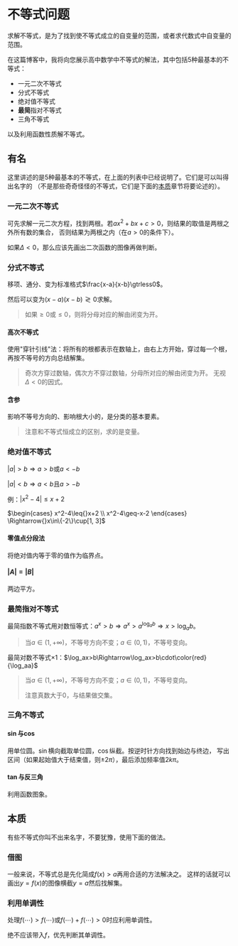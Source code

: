 # 不等式问题
求解不等式，是为了找到使不等式成立的自变量的范围，或者求代数式中自变量的范围。

在这篇博客中，我将向您展示高中数学中不等式的解法，其中包括5种最基本的不等式：

- 一元二次不等式
- 分式不等式
- 绝对值不等式
- **最简**指对不等式
- 三角不等式

以及利用函数性质解不等式。

## 有名
这里讲述的是5种最基本的不等式，在上面的列表中已经说明了。它们是可以叫得出名字的
（不是那些奇奇怪怪的不等式，它们是下面的[本质](#本质)章节将要论述的）。

### 一元二次不等式
可先求解一元二次方程，找到两根。若$ax^2+bx+c>0$，则结果的取值是两根之外所有数的集合，
否则结果为两根之内（在$a>0$的条件下）。

如果$\Delta<0$，那么应该先画出二次函数的图像再做判断。

### 分式不等式
移项、通分、变为标准格式$\frac{x-a}{x-b}\gtrless0$。

然后可以变为$(x-a)(x-b)\gtrless0$求解。
> 如果$\geq0$或$\leq0$，则将分母对应的解由闭变为开。

#### 高次不等式
使用"穿针引线"法：将所有的根都表示在数轴上，由右上方开始，穿过每一个根，
再按不等号的方向总结解集。
> 奇次方穿过数轴，偶次方不穿过数轴，分母所对应的解由闭变为开。
> 无视$\Delta<0$的因式。

#### 含参
影响不等号方向的、影响根大小的，是分类的基本要素。
> 注意和不等式恒成立的区别，求的是变量。

### 绝对值不等式
$|a|>b\Rightarrow{}a>b\text{或}a<-b$

$|a|<b\Rightarrow{}a<b\text{且}a>-b$

例：$|x^2-4|\leq{}x+2$

$\begin{cases}
x^2-4\leq{}x+2 \\
x^2-4\geq-x-2
\end{cases}
\Rightarrow{}x\in\{-2\}\cup[1, 3]$

#### 零值点分段法
将绝对值内等于零的值作为临界点。

#### $|A|=|B|$
两边平方。

### 最简指对不等式
最简指数不等式用对数恒等式：$a^x>b\Rightarrow{}a^x>a^{\log_ab}\Rightarrow{}x>\log_ab$。
> 当$a\in(1, +\infty)$，不等号方向不变；$a\in(0, 1)$，不等号变向。

最简对数不等式&times;1：$\log_ax>b\Rightarrow\log_ax>b\cdot\color{red}{\log_aa}$
> 当$a\in(1, +\infty)$，不等号方向不变；$a\in(0, 1)$，不等号变向。
>
> 注意真数大于0，与结果做交集。

### 三角不等式

#### $\sin$与$\cos$
用单位圆。$\sin$横向截取单位圆，$\cos$纵截。按逆时针方向找到始边与终边，
写出区间（如果起始值大于结束值，则$\pm2\pi$），最后添加频率值$2k\pi$。

#### $\tan$与反三角
利用函数图象。

## 本质
有些不等式你叫不出来名字，不要犹豫，使用下面的做法。

### 借图
一般来说，不等式总是先化简成$f(x)>a$再用合适的方法解决之。
这样的话就可以画出$y=f(x)$的图像横截$y=a$然后找解集。

### 利用单调性
处理$f(\cdots)>f(\cdots)$或$f(\cdots)+f(\cdots)>0$时应利用单调性。

绝不应该带入$f$，优先判断其单调性。

